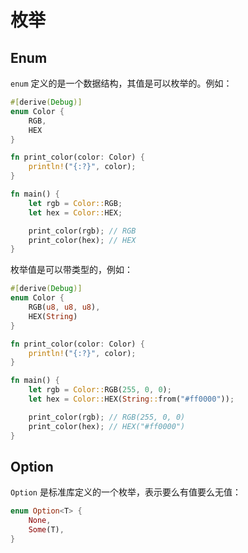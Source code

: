 # 枚举

## Enum

`enum` 定义的是一个数据结构，其值是可以枚举的。例如：

```rust
#[derive(Debug)]
enum Color {
    RGB,
    HEX
}

fn print_color(color: Color) {
    println!("{:?}", color);
}

fn main() {
    let rgb = Color::RGB;
    let hex = Color::HEX;

    print_color(rgb); // RGB
    print_color(hex); // HEX
}
```

枚举值是可以带类型的，例如：

```rust
#[derive(Debug)]
enum Color {
    RGB(u8, u8, u8),
    HEX(String)
}

fn print_color(color: Color) {
    println!("{:?}", color);
}

fn main() {
    let rgb = Color::RGB(255, 0, 0);
    let hex = Color::HEX(String::from("#ff0000"));

    print_color(rgb); // RGB(255, 0, 0)
    print_color(hex); // HEX("#ff0000")
}
```

## Option

`Option` 是标准库定义的一个枚举，表示要么有值要么无值：

```rust
enum Option<T> {
    None,
    Some(T),
}
```
